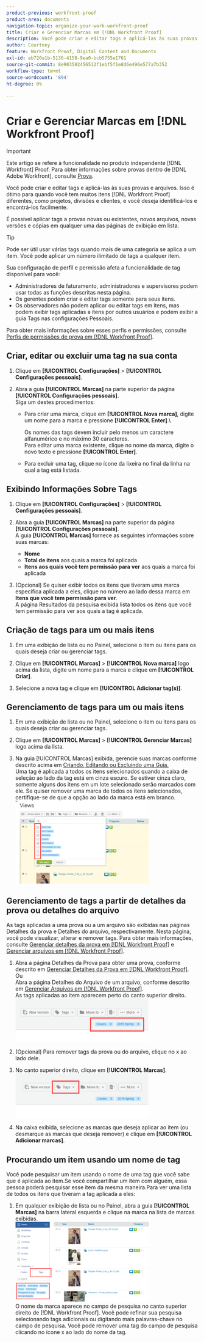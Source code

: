 ```yaml
---
product-previous: workfront-proof
product-area: documents
navigation-topic: organize-your-work-workfront-proof
title: Criar e Gerenciar Marcas em [!DNL Workfront Proof]
description: Você pode criar e editar tags e aplicá-las às suas provas e arquivos. Isso é ótimo para quando você tem muitos itens  [!DNL Workfront Proof]  diferentes, como projetos, divisões e clientes, e você deseja identificá-los e encontrá-los facilmente.
author: Courtney
feature: Workfront Proof, Digital Content and Documents
exl-id: eb720a1b-5136-4158-9ea0-bcb5755e1761
source-git-commit: 8e903592456512f1ebf5f1e8d6e496e577a7b352
workflow-type: tm+mt
source-wordcount: '894'
ht-degree: 0%

---
```


# Criar e Gerenciar Marcas em [!DNL Workfront Proof]

>[!IMPORTANT]
>
>Este artigo se refere à funcionalidade no produto independente [!DNL Workfront] Proof. Para obter informações sobre provas dentro de [!DNL Adobe Workfront], consulte [Prova](../../../review-and-approve-work/proofing/proofing.md).

Você pode criar e editar tags e aplicá-las às suas provas e arquivos. Isso é ótimo para quando você tem muitos itens [!DNL Workfront Proof] diferentes, como projetos, divisões e clientes, e você deseja identificá-los e encontrá-los facilmente.

É possível aplicar tags a provas novas ou existentes, novos arquivos, novas versões e cópias em qualquer uma das páginas de exibição em lista.

>[!TIP]
>
>Pode ser útil usar várias tags quando mais de uma categoria se aplica a um item. Você pode aplicar um número ilimitado de tags a qualquer item.

Sua configuração de perfil e permissão afeta a funcionalidade de tag disponível para você:

* Administradores de faturamento, administradores e supervisores podem usar todas as funções descritas nesta página.
* Os gerentes podem criar e editar tags somente para seus itens.
* Os observadores não podem aplicar ou editar tags em itens, mas podem exibir tags aplicadas a itens por outros usuários e podem exibir a guia Tags nas configurações Pessoais.

Para obter mais informações sobre esses perfis e permissões, consulte [Perfis de permissões de prova em [!DNL Workfront Proof]](../../../workfront-proof/wp-acct-admin/account-settings/proof-perm-profiles-in-wp.md).

## Criar, editar ou excluir uma tag na sua conta

1. Clique em **[!UICONTROL Configurações]** > **[!UICONTROL Configurações pessoais]**.

1. Abra a guia **[!UICONTROL Marcas]** na parte superior da página **[!UICONTROL Configurações pessoais]**.\
   Siga um destes procedimentos:

   * Para criar uma marca, clique em **[!UICONTROL Nova marca]**, digite um nome para a marca e pressione **[!UICONTROL Enter]**.\

     Os nomes das tags devem incluir pelo menos um caractere alfanumérico e no máximo 30 caracteres.\
      Para editar uma marca existente, clique no nome da marca, digite o novo texto e pressione **[!UICONTROL Enter]**.

   * Para excluir uma tag, clique no ícone da lixeira no final da linha na qual a tag está listada.

## Exibindo Informações Sobre Tags

1. Clique em **[!UICONTROL Configurações]** > **[!UICONTROL Configurações pessoais]**.

1. Abra a guia **[!UICONTROL Marcas]** na parte superior da página **[!UICONTROL Configurações pessoais]**.\
   A guia **[!UICONTROL Marcas]** fornece as seguintes informações sobre suas marcas:

   * **Nome**
   * **Total de itens** aos quais a marca foi aplicada
   * **Itens aos quais você tem permissão para ver** aos quais a marca foi aplicada

1. (Opcional) Se quiser exibir todos os itens que tiveram uma marca específica aplicada a eles, clique no número ao lado dessa marca em **Itens que você tem permissão para ver**.\
   A página Resultados da pesquisa exibida lista todos os itens que você tem permissão para ver aos quais a tag é aplicada.

## Criação de tags para um ou mais itens

1. Em uma exibição de lista ou no Painel, selecione o item ou itens para os quais deseja criar ou gerenciar tags.
1. Clique em **[!UICONTROL Marcas]** > **[!UICONTROL Nova marca]** logo acima da lista, digite um nome para a marca e clique em **[!UICONTROL Criar]**.

1. Selecione a nova tag e clique em **[!UICONTROL Adicionar tag(s)]**.

## Gerenciamento de tags para um ou mais itens

1. Em uma exibição de lista ou no Painel, selecione o item ou itens para os quais deseja criar ou gerenciar tags.
1. Clique em **[!UICONTROL Marcas]** > **[!UICONTROL Gerenciar Marcas]** logo acima da lista.

1. Na guia [!UICONTROL Marcas] exibida, gerencie suas marcas conforme descrito acima em [Criando, Editando ou Excluindo uma Guia.](https://support.workfront.com/knowledge/articles/115004379508/en-us?brand_id=662728&return_to=%2Fhc%2Fen-us%2Farticles%2F115004379508#CreatingEditingDeletingTag)\
   Uma tag é aplicada a todos os itens selecionados quando a caixa de seleção ao lado da tag está em cinza escuro. Se estiver cinza claro, somente alguns dos itens em um lote selecionado serão marcados com ele. Se quiser remover uma marca de todos os itens selecionados, certifique-se de que a opção ao lado da marca está em branco.\
   ![Menu_de_marcas_-_Escuro_e_verificações_de_luz.png](assets/tags-menu---dark-and-light-checks-350x217.png)

## Gerenciamento de tags a partir de detalhes da prova ou detalhes do arquivo

As tags aplicadas a uma prova ou a um arquivo são exibidas nas páginas Detalhes da prova e Detalhes do arquivo, respectivamente. Nesta página, você pode visualizar, alterar e remover tags. Para obter mais informações, consulte [Gerenciar detalhes da prova em [!DNL Workfront Proof]](../../../workfront-proof/wp-work-proofsfiles/manage-your-work/manage-proof-details.md) e [Gerenciar arquivos em [!DNL Workfront Proof]](../../../workfront-proof/wp-work-proofsfiles/manage-your-work/manage-files.md).

1. Abra a página Detalhes da Prova para obter uma prova, conforme descrito em [Gerenciar Detalhes da Prova em [!DNL Workfront Proof]](../../../workfront-proof/wp-work-proofsfiles/manage-your-work/manage-proof-details.md).\
   Ou\
   Abra a página Detalhes do Arquivo de um arquivo, conforme descrito em [Gerenciar Arquivos em [!DNL Workfront Proof]](../../../workfront-proof/wp-work-proofsfiles/manage-your-work/manage-files.md).\
   As tags aplicadas ao item aparecem perto do canto superior direito.\
   ![Tags_on_Details_page.png](assets/tags-on-details-page-350x114.png)

1. (Opcional) Para remover tags da prova ou do arquivo, clique no x ao lado dele.
1. No canto superior direito, clique em **[!UICONTROL Marcas]**.\
   ![Botão_de_Marcas_na_Página_Detalhes.png](assets/tags-button-on-details-page-350x116.png)

1. Na caixa exibida, selecione as marcas que deseja aplicar ao item (ou desmarque as marcas que deseja remover) e clique em **[!UICONTROL Adicionar marcas]**.

## Procurando um item usando um nome de tag

Você pode pesquisar um item usando o nome de uma tag que você sabe que é aplicada ao item.Se você compartilhar um item com alguém, essa pessoa poderá pesquisar esse item da mesma maneira.Para ver uma lista de todos os itens que tiveram a tag aplicada a eles:

1. Em qualquer exibição de lista ou no Painel, abra a guia **[!UICONTROL Marcas]** na barra lateral esquerda e clique na marca na lista de marcas exibidas.\
   ![Pesquisando_por_marca.png](assets/searching-by-tag-350x209.png)\
   O nome da marca aparece no campo de pesquisa no canto superior direito de [!DNL Workfront Proof]. Você pode refinar sua pesquisa selecionando tags adicionais ou digitando mais palavras-chave no campo de pesquisa. Você pode remover uma tag do campo de pesquisa clicando no ícone x ao lado do nome da tag.
